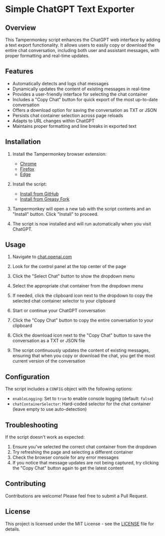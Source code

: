 # Simple ChatGPT Text Exporter

## Overview

This Tampermonkey script enhances the ChatGPT web interface by adding a text export functionality. It allows users to easily copy or download the entire chat conversation, including both user and assistant messages, with proper formatting and real-time updates.

## Features

- Automatically detects and logs chat messages
- Dynamically updates the content of existing messages in real-time
- Provides a user-friendly interface for selecting the chat container
- Includes a "Copy Chat" button for quick export of the most up-to-date conversation
- Offers a download option for saving the conversation as TXT or JSON
- Persists chat container selection across page reloads
- Adapts to URL changes within ChatGPT
- Maintains proper formatting and line breaks in exported text

## Installation

1. Install the Tampermonkey browser extension:
   - [Chrome](https://chrome.google.com/webstore/detail/tampermonkey/dhdgffkkebhmkfjojejmpbldmpobfkfo)
   - [Firefox](https://addons.mozilla.org/en-US/firefox/addon/tampermonkey/)
   - [Edge](https://microsoftedge.microsoft.com/addons/detail/tampermonkey/iikmkjmpaadaobahmlepeloendndfphd)

2. Install the script:
   - [Install from GitHub](https://github.com/samomar/Simple-ChatGPT-Text-Exporter/raw/refs/heads/main/simple_chatgpt_text_exporter.user.js)
   - [Install from Greasy Fork](https://greasyfork.org/en/scripts/512815-smiple-chatgpt-text-exporter)

3. Tampermonkey will open a new tab with the script contents and an "Install" button. Click "Install" to proceed.

4. The script is now installed and will run automatically when you visit ChatGPT.

## Usage

1. Navigate to [chat.openai.com](https://chat.openai.com)

2. Look for the control panel at the top center of the page

3. Click the "Select Chat" button to show the dropdown menu

4. Select the appropriate chat container from the dropdown menu

5. If needed, click the clipboard icon next to the dropdown to copy the selected chat container selector to your clipboard

6. Start or continue your ChatGPT conversation 

7. Click the "Copy Chat" button to copy the entire conversation to your clipboard

8. Click the download icon next to the "Copy Chat" button to save the conversation as a TXT or JSON file

9. The script continuously updates the content of existing messages, ensuring that when you copy or download the chat, you get the most current version of the conversation

## Configuration

The script includes a `CONFIG` object with the following options:

- `enableLogging`: Set to `true` to enable console logging (default: `false`)
- `chatContainerSelector`: Hard-coded selector for the chat container (leave empty to use auto-detection)

## Troubleshooting

If the script doesn't work as expected:

1. Ensure you've selected the correct chat container from the dropdown
2. Try refreshing the page and selecting a different container
3. Check the browser console for any error messages
4. If you notice that message updates are not being captured, try clicking the "Copy Chat" button again to get the latest content

## Contributing

Contributions are welcome! Please feel free to submit a Pull Request.

## License

This project is licensed under the MIT License - see the [LICENSE](LICENSE) file for details.
